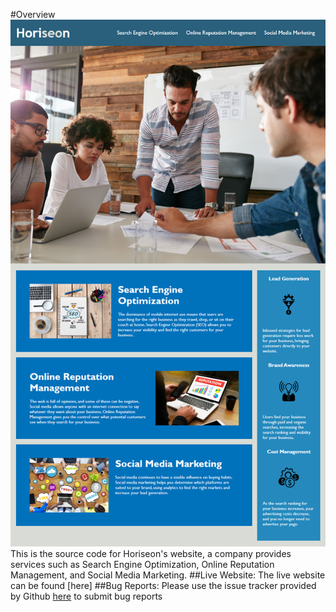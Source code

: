 #Overview
![example screenshot](/assets/images/01-html-css-git-homework-demo.png)
This is the source code for Horiseon's website, a company provides services such as Search Engine Optimization, Online Reputation Management, and Social Media Marketing.
##Live Website:
The live website can be found [here]
##Bug Reports:
Please use the issue tracker provided by Github [here](https://github.com/Gabriel-Viernes/assign8-24/issues) to submit bug reports

